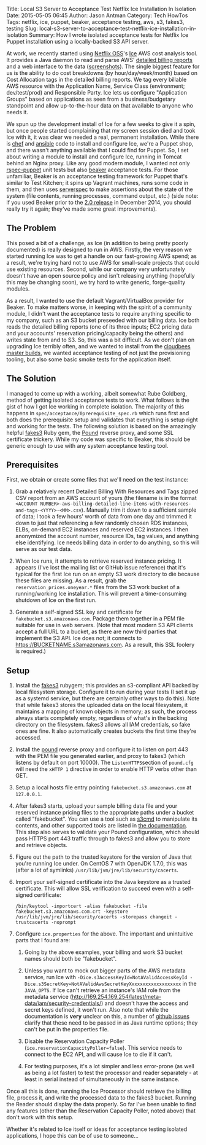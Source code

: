 Title: Local S3 Server to Acceptance Test Netflix Ice Installation In Isolation
Date: 2015-05-05 06:45
Author: Jason Antman
Category: Tech HowTos
Tags: netflix, ice, puppet, beaker, acceptance testing, aws, s3, fakes3, testing
Slug: local-s3-server-to-acceptance-test-netflix-ice-installation-in-isolation
Summary: How I wrote isolated acceptance tests for Netflix Ice Puppet installation using a locally-backed S3 API server.

At work, we recently started using [Netflix OSS](http://netflix.github.io/)'s [Ice](https://github.com/Netflix/ice) AWS cost analysis tool.
It provides a Java daemon to read and parse AWS' [detailed billing reports](http://docs.aws.amazon.com/awsaccountbilling/latest/aboutv2/detailed-billing-reports.html)
and a web interface to the data ([screenshots](https://github.com/Netflix/ice/blob/master/README.md#screenshots)). The single biggest feature for us
is the ability to do cost breakdowns (by hour/day/week/month) based on Cost Allocation tags in the detailed billing reports. We tag every billable AWS
resource with the Application Name, Service Class (environment; dev/test/prod) and Responsible Party. Ice lets us configure "Application Groups"
based on applications as seen from a business/budgetary standpoint and allow up-to-the-hour data on that available to anyone who needs it.

We spun up the development install of Ice for a few weeks to give it a spin, but once people started complaining that my screen session died and took
Ice with it, it was clear we needed a real, permanent installation. While there is [chef](https://github.com/mdsol/ice_cookbook) and [ansible](https://github.com/Answers4AWS/netflixoss-ansible)
code to install and configure Ice, we're a Puppet shop, and there wasn't anything available that I could find for Puppet. So, I set about writing a
module to install and configure Ice, running in Tomcat behind an Nginx proxy. Like any good modern module, I wanted not only [rspec-puppet](http://rspec-puppet.com/)
unit tests but also [beaker](https://github.com/puppetlabs/beaker) acceptance tests. For those unfamiliar, Beaker is an acceptance testing framework for Puppet
that's similar to Test Kitchen; it spins up Vagrant machines, runs some code in them, and then uses [serverspec](http://serverspec.org/) to make assertions about
the state of the system (file contents, running processes, command output, etc.) (side note: if you used Beaker prior to the
[2.0 release](https://github.com/puppetlabs/beaker/blob/master/HISTORY.md#beaker2.0.0) in December 2014, you should really try it again; they've made some great
improvements).

The Problem
------------

This posed a bit of a challenge, as Ice (in addition to being pretty poorly documented) is really designed to run in AWS. Firstly, the very reason we started running Ice was
to get a handle on our fast-growing AWS spend; as a result, we're trying hard not to use AWS for small-scale projects that could use existing resources. Second, while our
company very unfortunately doesn't have an open source policy and isn't releasing anything (hopefully this may be changing soon), we try hard to write generic, forge-quality
modules.

As a result, I wanted to use the default Vagrant/VirtualBox provider for Beaker. To make matters worse, in keeping with the spirit of a community module, I didn't
want the acceptance tests to require anything specific to my company, such as an S3 bucket preseeded with our billing data. Ice both reads the detailed billing reports
(one of its three inputs; EC2 pricing data and your accounts' reservation pricing/capacity being the others) and writes state from and to S3. So, this was a bit difficult.
As we don't plan on upgrading Ice terribly often, and we wanted to install from the [cloudbees master builds](https://netflixoss.ci.cloudbees.com/job/ice-master/), we wanted
acceptance testing of not just the provisioning tooling, but also some basic smoke tests for the application itself.

The Solution
-------------

I managed to come up with a working, albeit somewhat Rube Goldberg, method of getting isolated acceptance tests to work. What follows is the gist of how I got Ice
working in complete isolation. The majority of this happens in ``spec/acceptance/0prerequisite_spec.rb`` which runs first and both does the prerequisite setup
and validates that everything is setup right and working for the tests. The following solution is based on the amazingly helpful [fakes3](https://github.com/jubos/fake-s3)
Ruby gem, the [Pound](http://www.apsis.ch/pound/) reverse proxy, and some SSL certificate trickery. While my code was specific to Beaker, this should be generic
enough to use with any system acceptance testing tool.

Prerequisites
--------------

First, we obtain or create some files that we'll need on the test instance:

1.  Grab a relatively recent Detailed Billing With Resources and Tags zipped CSV report from an AWS account of yours (the filename is in the format
    ``<ACCOUNT NUMBER>-aws-billing-detailed-line-items-with-resources-and-tags-<YYYY>-<MM>.csv``). Manually trim it down to a sufficient sample of data;
    I took a few hours' worth of data from one day and trimmed it down to just that referencing a few randomly chosen RDS instances, ELBs, on-demand EC2
    instances and reserved EC2 instances. I then anonymized the account number, resource IDs, tag values, and anything else identifying. Ice needs billing
    data in order to do anything, so this will serve as our test data.

2.  When Ice runs, it attempts to retrieve reserved instance pricing. It appears (I've lost the mailing list or GitHub issue reference) that it's typical for
    the first Ice run on an empty S3 work directory to die because these files are missing. As a result, grab the ``reservation_prices.oneyear.*`` files from
    the S3 work bucket of a running/working Ice installation. This will prevent a time-consuming shutdown of Ice on the first run.

3.  Generate a self-signed SSL key and certificate for ``fakebucket.s3.amazonaws.com``. Package them together in a PEM file suitable for use in web servers.
    (Note that most modern S3 API clients accept a full URL to a bucket, as there are now third parties that implement the S3 API. Ice does not; it connects
    to https://BUCKETNAME.s3amazonaws.com. As a result, this SSL foolery is required.)

Setup
------

1.  Install the [fakes3](https://rubygems.org/gems/fakes3) rubygem; this provides an s3-compliant API backed by local filesystem storage.
    Configure it to run during your tests (I set it up as a systemd service, but there are certainly other ways to do this). Note that
    while fakes3 stores the uploaded data on the local filesystem, it maintains a mapping of known objects in memory; as such, the process
    always starts completely empty, regardless of what's in the backing directory on the filesystem. fakes3 allows all IAM credentials,
    so fake ones are fine. It also automatically creates buckets the first time they're accessed.

2.  Install the [pound](http://www.apsis.ch/pound/) reverse proxy and configure it to listen on port 443 with the PEM file you generated
    earlier, and proxy to fakes3 (which listens by default on port 10000). The ``ListenHTTPS``section of ``pound.cfg`` will need the
    ``xHTTP 1`` directive in order to enable HTTP verbs other than GET.

3.  Setup a local hosts file entry pointing ``fakebucket.s3.amazonaws.com`` at ``127.0.0.1``.

4.  After fakes3 starts, upload your sample billing data file and your reserved instance pricing files to the appropriate paths under a
    bucket called "fakebucket". You can use a tool such as [s3cmd](http://s3tools.org/s3cmd) to manipulate its contents, and other
    supported tools are listed in [the documentation](https://github.com/jubos/fake-s3/wiki/Supported-Clients). This step also serves
    to validate your Pound configuration, which should pass HTTPS port 443 traffic through to fakes3 and allow you to store and
    retrieve objects.

5.  Figure out the path to the trusted keystore for the version of Java that you're running Ice under. On CentOS 7 with OpenJDK 1.7.0,
    this was (after a lot of symlinks) ``/usr/lib/jvm/jre/lib/security/cacerts``.

6.  Import your self-signed certificate into the Java keystore as a trusted certificate. This will allow SSL verification to succeed even
    with a self-signed certificate:

        /bin/keytool -importcert -alias fakebucket -file fakebucket.s3.amazonaws.com.crt -keystore /usr/lib/jvm/jre/lib/security/cacerts -storepass changeit -trustcacerts -noprompt

7.  Configure ``ice.properties`` for the above. The important and unintuitive parts that I found are:

    1. Going by the above examples, your billing and work S3 bucket names should both be "fakebucket".

    2. Unless you want to mock out bigger parts of the AWS metadata service, run Ice with
       ``-Dice.s3AccessKeyId=NotAValidAccessKeyId -Dice.s3SecretKey=NotAValidAwsSecretKeyXxxxxxxxxxxxxxxxxxx``
       in the ``JAVA_OPTS``. If Ice can't retrieve an instance's IAM role from the metadata service
       (http://169.254.169.254/latest/meta-data/iam/security-credentials/) and doesn't have the
       access and secret keys defined, it won't run. Also note that while the documentation is __very__
       unclear on this, a number of [github issues](https://github.com/Netflix/ice/issues/49#issuecomment-23497701)
       clarify that these need to be passed in as Java runtime options; they can't be put in the properties file.

    3. Disable the Reservation Capacity Poller (``ice.reservationCapacityPoller=false``). This service
       needs to connect to the EC2 API, and will cause Ice to die if it can't.

    4. For testing purposes, it's a lot simpler and less error-prone (as well as being a lot faster) to
       test the processor and reader separately - at least in serial instead of simultaneously in the same instance.

Once all this is done, running the Ice Processor should retrieve the billing file, process it, and write the processed data to the
fakes3 bucket. Running the Reader should display the data properly. So far I've been unable to find any features (other than the
Reservation Capacity Poller, noted above) that don't work with this setup.

Whether it's related to Ice itself or ideas for acceptance testing isolated applications, I hope this can be of use to someone...
